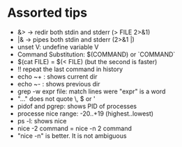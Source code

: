 # Assorted tips

* &> -> redir both stdin and stderr (> FILE 2>&1)
* |& -> pipes both stdin and stderr (2>&1 |)
* unset V: undefine variable V
* Command Substitution: $(COMMAND) or \`COMMAND\`
* $(cat FILE) = $(< FILE) (but the second is faster)
* !! repeat the last command in history
* echo ~+ : shows current dir
* echo ~- : shows previous dir
* grep -w expr file: match lines were "expr" is a word
* "..." does not quote \\, $ or \'
* pidof and pgrep: shows PID of processes
* processe nice range: -20..+19 (highest..lowest)
* ps -l: shows nice
* nice -2 command = nice -n 2 command
* "nice -n" is better. It is not ambiguous
